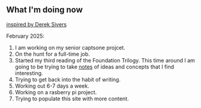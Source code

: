 ## What I'm doing now 

[inspired by Derek Sivers](https://nownownow.com/about)

February 2025: 

1. I am working on my senior captsone projcet. 
2. On the hunt for a full-time job. 
3. Started my third reading of the Foundation Trilogy. This time around I am going to be trying to take [notes](/notes) of ideas and concepts that I find interesting. 
4. Trying to get back into the habit of writing. 
5. Working out 6-7 days a week. 
6. Working on a rasberry pi project. 
7. Trying to populate this site with more content. 

